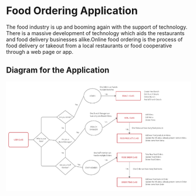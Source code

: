 # Food Ordering Application

The food industry is up and booming again with the support of technology. There is a massive development of technology which aids the restaurants and food delivery businesses alike.Online food ordering is the process of food delivery or takeout from a local restaurants or food cooperative through a web page or app.

## Diagram for the Application

<div style="text-align:center">
    <img src="./Diagram.jpg" height="300px">
</div>

